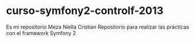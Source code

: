 ﻿curso-symfony2-controlf-2013
============================

Es mi repositorio Meza Niella Cristian
Repositorio para realizar las prácticas con el framework Symfony 2